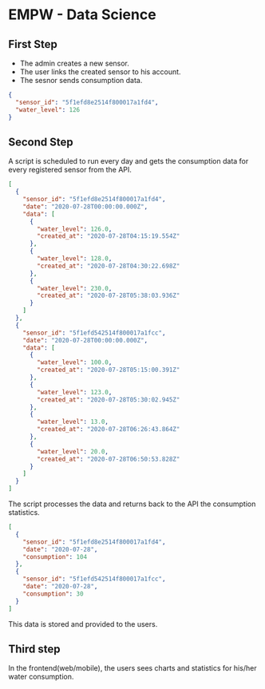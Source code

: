 # EMPW - Data Science

## First Step

- The admin creates a new sensor.
- The user links the created sensor to his account.
- The sesnor sends consumption data.

```json
{
  "sensor_id": "5f1efd8e2514f800017a1fd4",
  "water_level": 126
}
```

## Second Step

A script is scheduled to run every day and gets the consumption data for every registered sensor from the API.

```json
[
  {
    "sensor_id": "5f1efd8e2514f800017a1fd4",
    "date": "2020-07-28T00:00:00.000Z",
    "data": [
      {
        "water_level": 126.0,
        "created_at": "2020-07-28T04:15:19.554Z"
      },
      {
        "water_level": 128.0,
        "created_at": "2020-07-28T04:30:22.698Z"
      },
      {
        "water_level": 230.0,
        "created_at": "2020-07-28T05:38:03.936Z"
      }
    ]
  },
  {
    "sensor_id": "5f1efd542514f800017a1fcc",
    "date": "2020-07-28T00:00:00.000Z",
    "data": [
      {
        "water_level": 100.0,
        "created_at": "2020-07-28T05:15:00.391Z"
      },
      {
        "water_level": 123.0,
        "created_at": "2020-07-28T05:30:02.945Z"
      },
      {
        "water_level": 13.0,
        "created_at": "2020-07-28T06:26:43.864Z"
      },
      {
        "water_level": 20.0,
        "created_at": "2020-07-28T06:50:53.828Z"
      }
    ]
  }
]
```

The script processes the data and returns back to the API the consumption statistics.

```json
[
  {
    "sensor_id": "5f1efd8e2514f800017a1fd4",
    "date": "2020-07-28",
    "consumption": 104
  },
  {
    "sensor_id": "5f1efd542514f800017a1fcc",
    "date": "2020-07-28",
    "consumption": 30
  }
]
```

This data is stored and provided to the users.

## Third step

In the frontend(web/mobile), the users sees charts and statistics for his/her water consumption.
